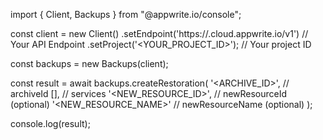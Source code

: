 import { Client, Backups } from "@appwrite.io/console";

const client = new Client()
    .setEndpoint('https://<REGION>.cloud.appwrite.io/v1') // Your API Endpoint
    .setProject('<YOUR_PROJECT_ID>'); // Your project ID

const backups = new Backups(client);

const result = await backups.createRestoration(
    '<ARCHIVE_ID>', // archiveId
    [], // services
    '<NEW_RESOURCE_ID>', // newResourceId (optional)
    '<NEW_RESOURCE_NAME>' // newResourceName (optional)
);

console.log(result);
